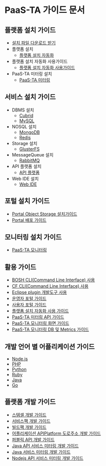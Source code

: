 # PaaS-TA 가이드 문서

## 플랫폼 설치 가이드

* [설치 파일 다운로드 받기](https://paas-ta.kr/download/package?query=&query_type=all&query_type1=all&query_type2=&start=5&display=10)
* 플랫폼 설치
  * [플랫폼 설치 자동화](install-guide/platform-install-system/paas-ta_-_-_-_-_.md)
* 플랫폼 설치 자동화 사용가이드
  * [플랫폼 설치 자동화 사용가이드](use-guide/paas-ta_-_-_-_-_.md)
* PaaS-TA 미터링 설치
  * [PaaS-TA 미터링](install-guide/metering/paas-ta_metering_-_.md)

## 서비스 설치 가이드

* DBMS 설치
  * [Cubrid](service-guide/dbms/paas-ta-cubrid.md)
  * [MySQL](service-guide/dbms/paas-ta-mysql.md)
* NOSQL 설치
  * [MongoDB](service-guide/nosql/paas-ta-mongodb.md)
  * [Redis](service-guide/nosql/paas-ta-redis.md)
* Storage 설치
  * [GlusterFS](service-guide/storage/paas-ta-glusterfs.md)
* MessageQueue 설치
  * [RabbitMQ](service-guide/messagequeue/paas-ta-rabbitmq.md)
* API 플랫폼 설치
  * [API 플랫폼](service-guide/etc/paas-ta-api.md)
* Web IDE 설치
  * [Web IDE](service-guide/webide/paas-ta-web-ide.md)

## 포털 설치 가이드

* [Portal Object Storage 설치가이드](use-guide/paas-ta-object-storage.md)
* [Portal 배포 가이드](use-guide/paas-ta-portal.md)

## 모니터링 설치 가이드

* [PaaS-TA 모니터링](monitoring_page.md)

## 활용 가이드

* [BOSH CLI\(Command Line Interface\) 사용](guide-1.0-spaghetti/Use-Guide/OpenPaaS_PaaSTA_BOSH_CLI_guide.md)
* [CF CLI\(Command Line Interface\) 사용](guide-1.0-spaghetti/Use-Guide/OpenPaas-CLi-guide.md)
* [Eclipse plugin 개발도구 사용](guide-1.0-spaghetti/Use-Guide/Open_PaaS_develop_guide.md)
* [운영자 포털 가이드](use-guide/paas-ta-_v1.0-2.md)
* [사용자 포털 가이드](use-guide/paas-ta-_v1.0.md)
* [플랫폼 설치 자동화 사용 가이드](use-guide/paas-ta_-_-_-_-_.md)
* [PaaS-TA 미터링 API 가이드](use-guide/paas-ta_usage_reporting_api_.md)
* [PaaS-TA 모니터링 화면 가이드](use-guide/paas-ta-_v1.0-1.md)
* [PaaS-TA 모니터링 DB 및 Metrics 가이드](use-guide/paas-ta-db-metrics.md)

## 개발 언어 별 어플리케이션 가이드

* [Node.js](guide-1.0-spaghetti/Sample-App-Guide/OpenPaaS_PaaSTA_Application_Nodejs_develope_guide.md)
* [PHP](guide-1.0-spaghetti/Sample-App-Guide/OpenPaaS_PaaSTA_Application_PHP_develope_guide.md)
* [Python](guide-1.0-spaghetti/Sample-App-Guide/OpenPaaS_PaaSTA_Application_Python_develope_guide.md)
* [Ruby](guide-1.0-spaghetti/Sample-App-Guide/OpenPaaS_PaaSTA_Application_Ruby_develope_guide.md)
* [Java](guide-1.0-spaghetti/Sample-App-Guide/OpenPaaS_PaaSTA_Application_Java_develope_guide.md)
* [Go](guide-1.0-spaghetti/Sample-App-Guide/OpenPaaS_PaaSTA_Application_Go_develope_guide.md)

## 플랫폼 개발 가이드

* [스템셀 개발 가이드](guide-1.0-spaghetti/Development-Guide/OpenPaaS_PaaSTA_Build_Stemcell_guide.md)
* [서비스팩 개발 가이드](guide-1.0-spaghetti/Development-Guide/ServicePack_develope_guide.md)
* [빌드팩 개발 가이드](guide-1.0-spaghetti/Development-Guide/Buildpack_develope_guide.md)
* [어플리케이션 APIPlatform 도로주소 개발 가이드](guide-1.0-spaghetti/Development-Guide/Application_APIPlatform_dorojuso_devlope_guide.md)
* [퍼블릭 API 개발 가이드](guide-1.0-spaghetti/Development-Guide/PublicAPI_devlope_guide.md)
* [Java API 서비스 미터링 개발 가이드](development-guide/paas-ta_java_api_-_-_-_.md)
* [Java 서비스 미터링 개발 가이드](development-guide/paas-ta_java_-_-_-_.md)
* [Nodejs API 서비스 미터링 개발 가이드](development-guide/paas-ta_node.js_api_-_-_.md)
